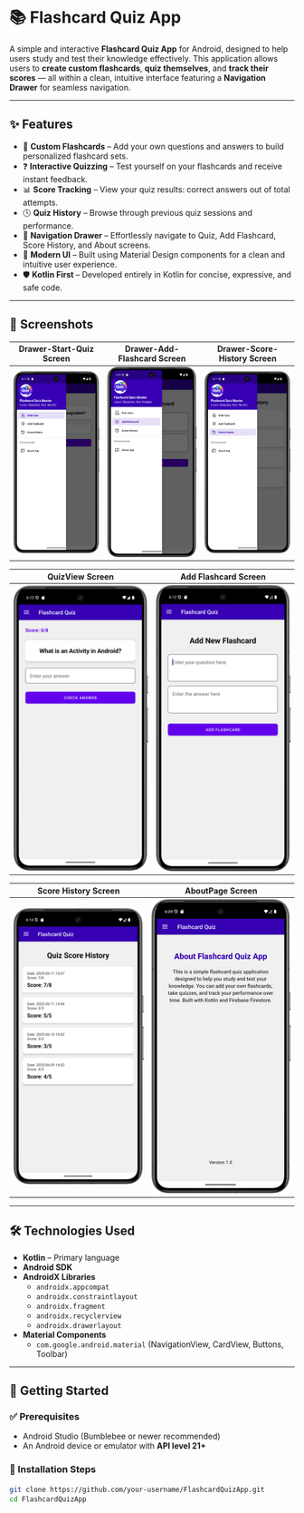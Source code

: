 # 📚 Flashcard Quiz App

A simple and interactive **Flashcard Quiz App** for Android, designed to help users study and test their knowledge effectively. This application allows users to **create custom flashcards**, **quiz themselves**, and **track their scores** — all within a clean, intuitive interface featuring a **Navigation Drawer** for seamless navigation.

---

## ✨ Features

- 📝 **Custom Flashcards** – Add your own questions and answers to build personalized flashcard sets.
- ❓ **Interactive Quizzing** – Test yourself on your flashcards and receive instant feedback.
- 📊 **Score Tracking** – View your quiz results: correct answers out of total attempts.
- 🕓 **Quiz History** – Browse through previous quiz sessions and performance.
- 🧭 **Navigation Drawer** – Effortlessly navigate to Quiz, Add Flashcard, Score History, and About screens.
- 🎨 **Modern UI** – Built using Material Design components for a clean and intuitive user experience.
- 🛡 **Kotlin First** – Developed entirely in Kotlin for concise, expressive, and safe code.

---

## 📸 Screenshots

|   Drawer-Start-Quiz Screen   |   Drawer-Add-Flashcard Screen   |   Drawer-Score-History Screen   |
|------------------------------|---------------------------------|---------------------------------|
| ![Input](FlashCard/screenshots/drawer_start_quiz.png) | ![Result](FlashCard/screenshots/drawer_addflashcard.png) | ![Result](FlashCard/screenshots/drawer_score.png) |

|   QuizView Screen   |   Add Flashcard Screen   |
|---------------------|--------------------------|
| ![Input](FlashCard/screenshots/QuizPage.png) | ![Result](FlashCard/screenshots/AddflashcardPage.png) |

|   Score History Screen   |   AboutPage Screen   |
|--------------------------|----------------------|
| ![Input](FlashCard/screenshots/score_history.png) | ![Result](FlashCard/screenshots/AboutPage.png) |

---

## 🛠️ Technologies Used

- **Kotlin** – Primary language
- **Android SDK**
- **AndroidX Libraries**
  - `androidx.appcompat`
  - `androidx.constraintlayout`
  - `androidx.fragment`
  - `androidx.recyclerview`
  - `androidx.drawerlayout`
- **Material Components**
  - `com.google.android.material` (NavigationView, CardView, Buttons, Toolbar)

---

## 🚀 Getting Started

### ✅ Prerequisites

- Android Studio (Bumblebee or newer recommended)
- An Android device or emulator with **API level 21+**

### 🔧 Installation Steps

```bash
git clone https://github.com/your-username/FlashcardQuizApp.git
cd FlashcardQuizApp
